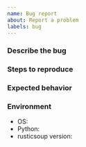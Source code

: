 ```yaml
---
name: Bug report
about: Report a problem
labels: bug
---
```


### Describe the bug

### Steps to reproduce

### Expected behavior

### Environment
- OS:
- Python:
- rusticsoup version:
